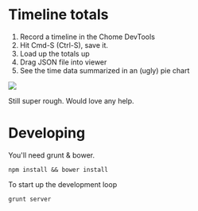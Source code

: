 # Timeline totals

1. Record a timeline in the Chome DevTools
1. Hit Cmd-S (Ctrl-S), save it.
1. Load up the totals up
1. Drag JSON file into viewer
1. See the time data summarized in an (ugly) pie chart


![](http://paulirish.com/i/416b20.png)

Still super rough. Would love any help.

# Developing

You'll need grunt & bower. 

    npm install && bower install
    
To start up the development loop

    grunt server
